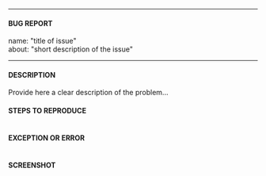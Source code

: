 <!--- *This report is only for reporting bugs* -->

---
#### BUG REPORT

name: "title of issue"\
about: "short description of the issue"

---

#### DESCRIPTION

Provide here a clear description of the problem...


#### STEPS TO REPRODUCE
<!-- Describe minimal reproduction of the issue in a clear step-by-step basis -->
```

```


#### EXCEPTION OR ERROR
<!-- If the issue is accompanied by an exception or an error, paste it below: -->
```

```


#### SCREENSHOT
<!-- A picture is worth a thousand words, paste the screenshot below -->
```

```
